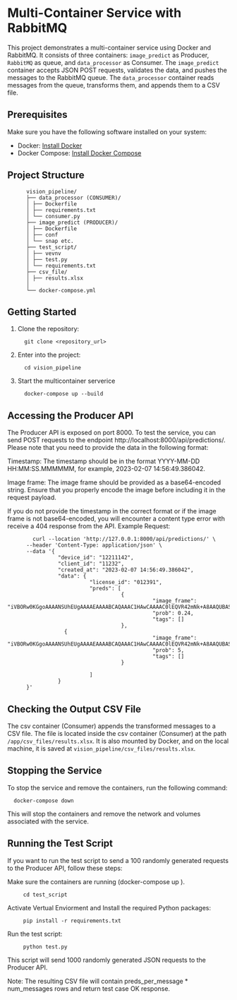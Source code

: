 # Multi-Container Service with RabbitMQ

This project demonstrates a multi-container service using Docker and RabbitMQ. It consists of three containers: `image_predict` as Producer, `RabbitMQ` as queue, and `data_processor` as Consumer. The `image_predict` container accepts JSON POST requests, validates the data, and pushes the messages to the RabbitMQ queue. The `data_processor` container reads messages from the queue, transforms them, and appends them to a CSV file.

## Prerequisites

Make sure you have the following software installed on your system:

- Docker: [Install Docker](https://docs.docker.com/get-docker/)
- Docker Compose: [Install Docker Compose](https://docs.docker.com/compose/install/)

## Project Structure
          vision_pipeline/
          ├── data_processor (CONSUMER)/
          │ ├── Dockerfile
          │ ├── requirements.txt
          │ └── consumer.py
          ├── image_predict (PRODUCER)/
          │ ├── Dockerfile
          │ ├── conf
          │ └── snap etc.
          ├── test_script/
          │ ├── vevnv
          │ ├── test.py
          │ └── requirements.txt
          ├── csv_file/
          │ ├── results.xlsx
          │
          └── docker-compose.yml

## Getting Started

1. Clone the repository:

  
         git clone <repository_url>
1. Enter into the project:

   
         cd vision_pipeline
1. Start the multicontainer serverice

   
         docker-compose up --build

## Accessing the Producer API

The Producer API is exposed on port 8000. To test the service, you can send POST requests to the endpoint http://localhost:8000/api/predictions/. Please note that you need to provide the data in the following format:

Timestamp: The timestamp should be in the format YYYY-MM-DD HH:MM:SS.MMMMMM, for example, 2023-02-07 14:56:49.386042.

Image frame: The image frame should be provided as a base64-encoded string. Ensure that you properly encode the image before including it in the request payload.

If you do not provide the timestamp in the correct format or if the image frame is not base64-encoded, you will encounter a content type error with receive a 404 response from the API.
Example Request:
         
            curl --location 'http://127.0.0.1:8000/api/predictions/' \
          --header 'Content-Type: application/json' \
          --data '{
                    "device_id": "12211142",
                    "client_id": "11232",
                    "created_at": "2023-02-07 14:56:49.386042", 
                    "data": {
                              "license_id": "012391",
                              "preds": [
                                        {
                                                  "image_frame": "iVBORw0KGgoAAAANSUhEUgAAAAEAAAABCAQAAAC1HAwCAAAAC0lEQVR42mNk+A8AAQUBAScY42YAAAAASUVORK5CYII=",
                                                  "prob": 0.24,
                                                  "tags": []
                                        },
                      {
                                                  "image_frame": "iVBORw0KGgoAAAANSUhEUgAAAAEAAAABCAQAAAC1HAwCAAAAC0lEQVR42mNk+A8AAQUBAScY42YAAAAASUVORK5CYII=",
                                                  "prob": 5,
                                                  "tags": []
                                        }

                              ] 
                    }
          }'


## Checking the Output CSV File
The csv container (Consumer) appends the transformed messages to a CSV file. The file is located inside the csv container (Consumer) at the path `/app/csv_files/results.xlsx`. It is also mounted by Docker, and on the local machine, it is saved at `vision_pipeline/csv_files/results.xlsx`.

## Stopping the Service
To stop the service and remove the containers, run the following command:

      
      docker-compose down
This will stop the containers and remove the network and volumes associated with the service.

## Running the Test Script
If you want to run the test script to send a 100 randomly generated requests to the Producer API, follow these steps:

Make sure the containers are running (docker-compose up ).

         cd test_script


Activate Vertual Enviorment and Install the required Python packages:

         
         pip install -r requirements.txt

Run the test script:

        
         python test.py
            
This script will send 1000 randomly generated JSON requests to the Producer API.

Note: The resulting CSV file will contain preds_per_message * num_messages rows and return test case OK response.








